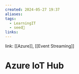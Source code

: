 ```yaml
---
created: 2024-05-27 19:37
aliases: 
tags:
  - LearningIT
  - seed🌱
links:
---
```


link: [[Azure]], [[Event Streaming]]

# Azure IoT Hub

